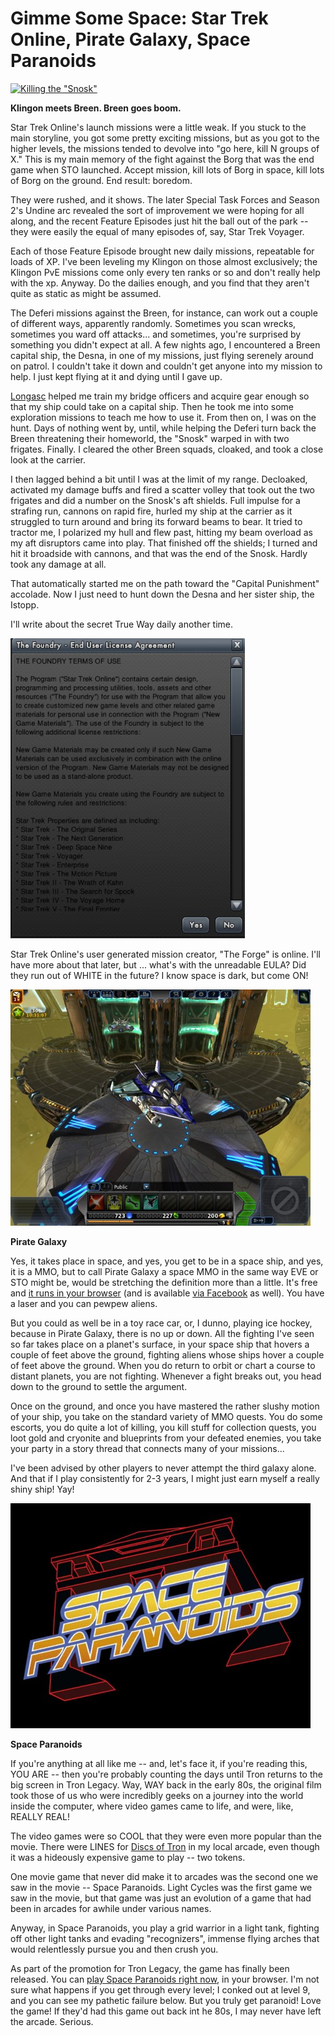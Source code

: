 # Gimme Some Space: Star Trek Online, Pirate Galaxy, Space Paranoids

[![](../uploads/2010/12/GameClient-2010-12-03-23-16-18-04-480x384.jpg "Killing the \"Snosk\"")](../uploads/2010/12/GameClient-2010-12-03-23-16-18-04.jpg)

**Klingon meets Breen. Breen goes boom.**

Star Trek Online's launch missions were a little weak. If you stuck to the main storyline, you got some pretty exciting missions, but as you got to the higher levels, the missions tended to devolve into "go here, kill N groups of X." This is my main memory of the fight against the Borg that was the end game when STO launched. Accept mission, kill lots of Borg in space, kill lots of Borg on the ground. End result: boredom.

They were rushed, and it shows. The later Special Task Forces and Season 2's Undine arc revealed the sort of improvement we were hoping for all along, and the recent Feature Episodes just hit the ball out of the park -- they were easily the equal of many episodes of, say, Star Trek Voyager.

Each of those Feature Episode brought new daily missions, repeatable for loads of XP. I've been leveling my Klingon on those almost exclusively; the Klingon PvE missions come only every ten ranks or so and don't really help with the xp. Anyway. Do the dailies enough, and you find that they aren't quite as static as might be assumed.

The Deferi missions against the Breen, for instance, can work out a couple of different ways, apparently randomly. Sometimes you scan wrecks, sometimes you ward off attacks... and sometimes, you're surprised by something you didn't expect at all. A few nights ago, I encountered a Breen capital ship, the Desna, in one of my missions, just flying serenely around on patrol. I couldn't take it down and couldn't get anyone into my mission to help. I just kept flying at it and dying until I gave up.

[Longasc](http://twitter.com/#!/longasc) helped me train my bridge officers and acquire gear enough so that my ship could take on a capital ship. Then he took me into some exploration missions to teach me how to use it. From then on, I was on the hunt. Days of nothing went by, until, while helping the Deferi turn back the Breen threatening their homeworld, the "Snosk" warped in with two frigates. Finally. I cleared the other Breen squads, cloaked, and took a close look at the carrier.

I then lagged behind a bit until I was at the limit of my range. Decloaked, activated my damage buffs and fired a scatter volley that took out the two frigates and did a number on the Snosk's aft shields. Full impulse for a strafing run, cannons on rapid fire, hurled my ship at the carrier as it struggled to turn around and bring its forward beams to bear. It tried to tractor me, I polarized my hull and flew past, hitting my beam overload as my aft disruptors came into play. That finished off the shields; I turned and hit it broadside with cannons, and that was the end of the Snosk. Hardly took any damage at all.

That automatically started me on the path toward the "Capital Punishment" accolade. Now I just need to hunt down the Desna and her sister ship, the Istopp.

I'll write about the secret True Way daily another time.

[![](../uploads/2010/12/GameClient-2010-12-04-07-31-08-48-375x480.jpg "Huh?")](../uploads/2010/12/GameClient-2010-12-04-07-31-08-48.jpg)

Star Trek Online's user generated mission creator, "The Forge" is online. I'll have more about that later, but ... what's with the unreadable EULA? Did they run out of WHITE in the future? I know space is dark, but come ON!

[![](../uploads/2010/12/java-2010-12-04-13-27-35-74-480x378.jpg "Pirate Galaxy")](../uploads/2010/12/java-2010-12-04-13-27-35-74.jpg)

**Pirate Galaxy**

Yes, it takes place in space, and yes, you get to be in a space ship, and yes, it is a MMO, but to call Pirate Galaxy a space MMO in the same way EVE or STO might be, would be stretching the definition more than a little. It's free and [it runs in your browser](http://pirategalaxy.com//) (and is available [via Facebook](http://www.facebook.com/pirategalaxy) as well). You have a laser and you can pewpew aliens.

But you could as well be in a toy race car, or, I dunno, playing ice hockey, because in Pirate Galaxy, there is no up or down. All the fighting I've seen so far takes place on a planet's surface, in your space ship that hovers a couple of feet above the ground, fighting aliens whose ships hover a couple of feet above the ground. When you do return to orbit or chart a course to distant planets, you are not fighting. Whenever a fight breaks out, you head down to the ground to settle the argument.



Once on the ground, and once you have mastered the rather slushy motion of your ship, you take on the standard variety of MMO quests. You do some escorts, you do quite a lot of killing, you kill stuff for collection quests, you loot gold and cryonite and blueprints from your defeated enemies, you take your party in a story thread that connects many of your missions...

I've been advised by other players to never attempt the third galaxy alone. And that if I play consistently for 2-3 years, I might just earn myself a really shiny ship! Yay!

[![](../uploads/2010/12/chrome-2010-12-04-15-20-37-50-480x360.jpg "Space Paranoids")](../uploads/2010/12/chrome-2010-12-04-15-20-37-50.jpg)

**Space Paranoids**

If you're anything at all like me -- and, let's face it, if you're reading this, YOU ARE -- then you're probably counting the days until Tron returns to the big screen in Tron Legacy. Way, WAY back in the early 80s, the original film took those of us who were incredibly geeks on a journey into the world inside the computer, where video games came to life, and were, like, REALLY REAL!

The video games were so COOL that they were even more popular than the movie. There were LINES for [Discs of Tron](http://tips.retrogames.com/gamepage/dot.html) in my local arcade, even though it was a hideously expensive game to play -- two tokens.

One movie game that never did make it to arcades was the second one we saw in the movie -- Space Paranoids. Light Cycles was the first game we saw in the movie, but that game was just an evolution of a game that had been in arcades for awhile under various names.

Anyway, in Space Paranoids, you play a grid warrior in a light tank, fighting off other light tanks and evading "recognizers", immense flying arches that would relentlessly pursue you and then crush you.

As part of the promotion for Tron Legacy, the game has finally been released. You can [play Space Paranoids right now](http://www.spaceparanoidsonline.com/), in your browser. I'm not sure what happens if you get through every level; I conked out at level 9, and you can see my pathetic failure below. But you truly get paranoid! Love the game! If they'd had this game out back int he 80s, I may never have left the arcade. Serious.


